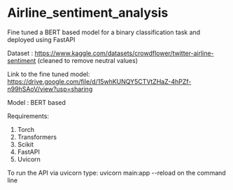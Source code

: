 # Airline_sentiment_analysis
Fine tuned a BERT based model for a binary classification task and deployed using FastAPI

Dataset : https://www.kaggle.com/datasets/crowdflower/twitter-airline-sentiment (cleaned to remove neutral values)

Link to the fine tuned model: https://drive.google.com/file/d/15whKUNQY5CTVtZHaZ-4hPZf-n99hSAoV/view?usp=sharing

Model : BERT based

Requirements:
1. Torch
2. Transformers
3. Scikit
4. FastAPI
5. Uvicorn

To run the API via uvicorn type: uvicorn main:app --reload on the command line
